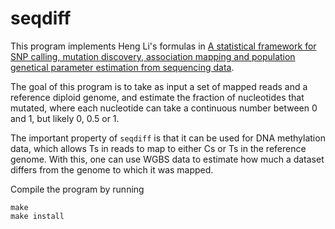 # seqdiff

This program implements Heng Li's formulas in
[A statistical framework for SNP calling, mutation discovery, association mapping and population genetical parameter estimation from sequencing data](https://academic.oup.com/bioinformatics/article/27/21/2987/217423?login=true).

The goal of this program is to take as input a set of mapped reads and a reference diploid genome,
and estimate the fraction of nucleotides that mutated, where each nucleotide can take a continuous number
between 0 and 1, but likely 0, 0.5 or 1.

The important property of `seqdiff` is that it can be used for DNA methylation data, which allows Ts in
reads to map to either Cs or Ts in the reference genome. With this, one can use WGBS data to estimate
how much a dataset differs from the genome to which it was mapped.

Compile the program by running
```
make
make install
```
